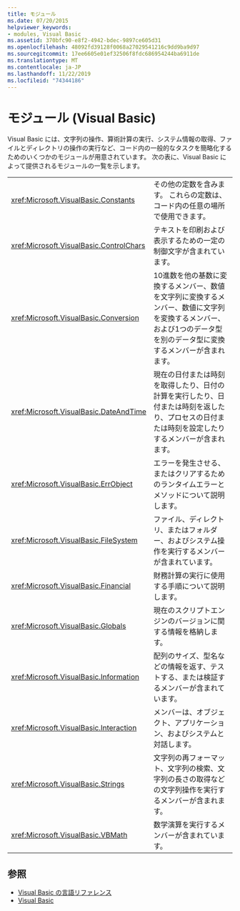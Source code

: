 ```yaml
---
title: モジュール
ms.date: 07/20/2015
helpviewer_keywords:
- modules, Visual Basic
ms.assetid: 370bfc90-e8f2-4942-bdec-9897ce605d31
ms.openlocfilehash: 48092fd39128f0068a27029541216c9dd9ba9d97
ms.sourcegitcommit: 17ee6605e01ef32506f8fdc686954244ba6911de
ms.translationtype: MT
ms.contentlocale: ja-JP
ms.lasthandoff: 11/22/2019
ms.locfileid: "74344186"
---
```

# <a name="modules-visual-basic"></a>モジュール (Visual Basic)

Visual Basic には、文字列の操作、算術計算の実行、システム情報の取得、ファイルとディレクトリの操作の実行など、コード内の一般的なタスクを簡略化するためのいくつかのモジュールが用意されています。 次の表に、Visual Basic によって提供されるモジュールの一覧を示します。  
  
|||  
|---|---|  
|<xref:Microsoft.VisualBasic.Constants>|その他の定数を含みます。 これらの定数は、コード内の任意の場所で使用できます。|  
|<xref:Microsoft.VisualBasic.ControlChars>|テキストを印刷および表示するための一定の制御文字が含まれています。|  
|<xref:Microsoft.VisualBasic.Conversion>|10進数を他の基数に変換するメンバー、数値を文字列に変換するメンバー、数値に文字列を変換するメンバー、および1つのデータ型を別のデータ型に変換するメンバーが含まれます。|  
|<xref:Microsoft.VisualBasic.DateAndTime>|現在の日付または時刻を取得したり、日付の計算を実行したり、日付または時刻を返したり、プロセスの日付または時刻を設定したりするメンバーが含まれます。|  
|<xref:Microsoft.VisualBasic.ErrObject>|エラーを発生させる、またはクリアするためのランタイムエラーとメソッドについて説明します。|  
|<xref:Microsoft.VisualBasic.FileSystem>|ファイル、ディレクトリ、またはフォルダー、およびシステム操作を実行するメンバーが含まれています。|  
|<xref:Microsoft.VisualBasic.Financial>|財務計算の実行に使用する手順について説明します。|  
|<xref:Microsoft.VisualBasic.Globals>|現在のスクリプトエンジンのバージョンに関する情報を格納します。|  
|<xref:Microsoft.VisualBasic.Information>|配列のサイズ、型名などの情報を返す、テストする、または検証するメンバーが含まれています。|  
|<xref:Microsoft.VisualBasic.Interaction>|メンバーは、オブジェクト、アプリケーション、およびシステムと対話します。|  
|<xref:Microsoft.VisualBasic.Strings>|文字列の再フォーマット、文字列の検索、文字列の長さの取得などの文字列操作を実行するメンバーが含まれます。|  
|<xref:Microsoft.VisualBasic.VBMath>|数学演算を実行するメンバーが含まれています。|  
  
## <a name="see-also"></a>参照

- [Visual Basic の言語リファレンス](../../visual-basic/language-reference/index.md)
- [Visual Basic](../../visual-basic/index.md)
